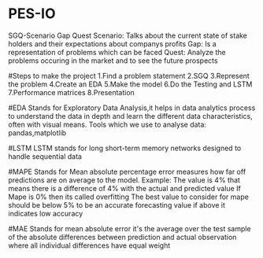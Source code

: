 # PES-IO
SGQ-Scenario Gap Quest
Scenario: Talks about the current state of stake holders and their expectations about companys profits
Gap: Is a representation of problems which can be faced 
Quest: Analyze the problems occuring in the market and to see the future prospects

#Steps to make the project
1.Find a problem statement
2.SGQ
3.Represent the problem
4.Create an EDA
5.Make the model
6.Do the Testing and LSTM
7.Performance matrices
8.Presentation

#EDA
Stands for Exploratory Data Analysis,it helps in data analytics process to understand the data in depth and learn the different data characteristics, often with visual means.
Tools which we use to analyse data: pandas,matplotlib

#LSTM
LSTM stands for long short-term memory networks designed to handle sequential data

#MAPE
Stands for Mean absolute percentage error measures how far off predictions are on average to the model.
Example: The value is 4% that means there is a difference of 4% with the actual and predicted value
If Mape is 0% then its called overfitting
The best value to consider for mape should be below 5% to be an accurate forecasting value if above it indicates low accuracy

#MAE
Stands for mean absolute error it's the average over the test sample of the absolute differences between prediction and actual observation where all individual differences have equal weight

